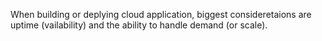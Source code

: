 When building or deplying cloud application, biggest consideretaions are uptime (vailability) and the ability to handle demand (or scale).
